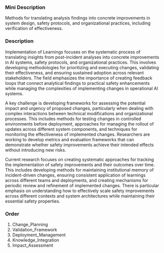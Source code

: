 ### Mini Description

Methods for translating analysis findings into concrete improvements in system design, safety protocols, and organizational practices, including verification of effectiveness.

### Description

Implementation of Learnings focuses on the systematic process of translating insights from post-incident analyses into concrete improvements in AI systems, safety protocols, and organizational practices. This involves developing methodologies for prioritizing and executing changes, validating their effectiveness, and ensuring sustained adoption across relevant stakeholders. The field emphasizes the importance of creating feedback loops that connect analytical findings to practical safety enhancements while managing the complexities of implementing changes in operational AI systems.

A key challenge is developing frameworks for assessing the potential impact and urgency of proposed changes, particularly when dealing with complex interactions between technical modifications and organizational processes. This includes methods for testing changes in controlled environments before deployment, approaches for managing the rollout of updates across different system components, and techniques for monitoring the effectiveness of implemented changes. Researchers are working to develop metrics and evaluation frameworks that can demonstrate whether safety improvements achieve their intended effects without introducing new risks.

Current research focuses on creating systematic approaches for tracking the implementation of safety improvements and their outcomes over time. This includes developing methods for maintaining institutional memory of incident-driven changes, ensuring consistent application of learnings across different teams and deployments, and creating mechanisms for periodic review and refinement of implemented changes. There is particular emphasis on understanding how to effectively scale safety improvements across different contexts and system architectures while maintaining their essential safety properties.

### Order

1. Change_Planning
2. Validation_Framework
3. Deployment_Management
4. Knowledge_Integration
5. Impact_Assessment
